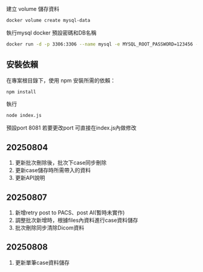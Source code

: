 建立 volume 儲存資料
```bash
docker volume create mysql-data
```

執行mysql docker 預設密碼和DB名稱
```bash
docker run -d -p 3306:3306 --name mysql -e MYSQL_ROOT_PASSWORD=123456 -e MYSQL_DATABASE=test mysql:8 --character-set-server=utf8mb4 --collation-server=utf8mb4_unicode_ci
```

## 安裝依賴

在專案根目錄下，使用 npm 安裝所需的依賴：

```bash
npm install
```

執行
```bash
node index.js
```

預設port 8081
若要更改port 可直接在index.js內做修改

## 20250804
1. 更新批次刪除後，批次下case同步刪除
2. 更新case儲存時所需帶入的資料
3. 更新API說明

## 20250807
1. 新增retry post to PACS、post AI(暫時未實作)
2. 調整批次新增時，根據files內資料進行case資料儲存
3. 批次刪除同步清除Dicom資料

## 20250808
1. 更新單筆case資料儲存
